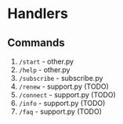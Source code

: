 # Handlers
## Commands
1) `/start` - other.py
2) `/help` - other.py
3) `/subscribe` - subscribe.py
4) `/renew` - support.py (TODO)
5) `/connect` - support.py (TODO)
6) `/info` - support.py (TODO)
7) `/faq` - support.py (TODO)